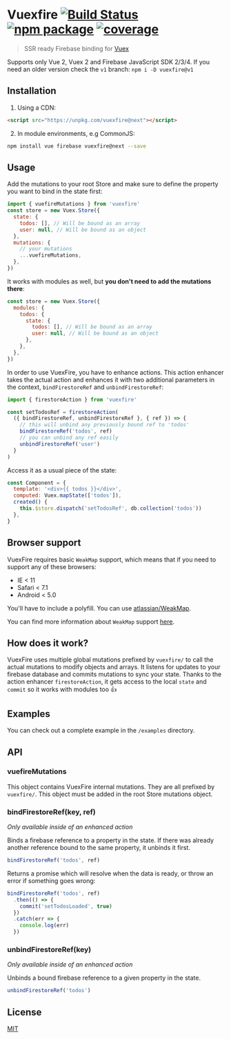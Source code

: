 # Vuexfire [![Build Status](https://badgen.net/circleci/github/vuejs/vuefire)](https://circleci.com/gh/vuejs/vuefire) [![npm package](https://badgen.net/npm/v/vuexfire/next)](https://www.npmjs.com/package/vuexfire) [![coverage](https://badgen.net/codecov/c/github/vuejs/vuefire)](https://codecov.io/github/vuejs/vuefire)

> SSR ready Firebase binding for [Vuex](https://github.com/vuejs/vuex)

Supports only Vue 2, Vuex 2 and Firebase JavaScript SDK 2/3/4.
If you need an older version check the `v1` branch: `npm i -D vuexfire@v1`

## Installation

1. Using a CDN:

```html
<script src="https://unpkg.com/vuexfire@next"></script>
```

2. In module environments, e.g CommonJS:

```bash
npm install vue firebase vuexfire@next --save
```

## Usage

Add the mutations to your root Store and make sure to define the property you
want to bind in the state first:

```js
import { vuefireMutations } from 'vuexfire'
const store = new Vuex.Store({
  state: {
    todos: [], // Will be bound as an array
    user: null, // Will be bound as an object
  },
  mutations: {
    // your mutations
    ...vuefireMutations,
  },
})
```

It works with modules as well, but **you don't need to add the mutations there**:

```js
const store = new Vuex.Store({
  modules: {
    todos: {
      state: {
        todos: [], // Will be bound as an array
        user: null, // Will be bound as an object
      },
    },
  },
})
```

In order to use VuexFire, you have to enhance actions. This action enhancer
takes the actual action and enhances it with two additional parameters in the
context, `bindFirestoreRef` and `unbindFirestoreRef`:

```js
import { firestoreAction } from 'vuexfire'

const setTodosRef = firestoreAction(
  ({ bindFirestoreRef, unbindFirestoreRef }, { ref }) => {
    // this will unbind any previously bound ref to 'todos'
    bindFirestoreRef('todos', ref)
    // you can unbind any ref easily
    unbindFirestoreRef('user')
  }
)
```

Access it as a usual piece of the state:

```js
const Component = {
  template: '<div>{{ todos }}</div>',
  computed: Vuex.mapState(['todos']),
  created() {
    this.$store.dispatch('setTodosRef', db.collection('todos'))
  },
}
```

## Browser support

VuexFire requires basic `WeakMap` support, which means that if you need to
support any of these browsers:

- IE < 11
- Safari < 7.1
- Android < 5.0

You'll have to include a polyfill. You can
use [atlassian/WeakMap](https://github.com/atlassian/WeakMap).

You can find more information about `WeakMap`
support [here](http://kangax.github.io/compat-table/es6/#test-WeakMap).

## How does it work?

VuexFire uses multiple global mutations prefixed by `vuexfire/` to call the
actual mutations to modify objects and arrays. It listens for updates to your
firebase database and commits mutations to sync your state. Thanks to the action
enhancer `firestoreAction`, it gets access to the local `state` and `commit` so
it works with modules too :+1:

## Examples

You can check out a complete example in the `/examples` directory.

## API

### vuefireMutations

This object contains VuexFire internal mutations. They are all prefixed by
`vuexfire/`. This object must be added in the root Store mutations object.

### bindFirestoreRef(key, ref)

_Only available inside of an enhanced action_

Binds a firebase reference to a property in the state. If there was already
another reference bound to the same property, it unbinds it first.

```js
bindFirestoreRef('todos', ref)
```

Returns a promise which will resolve when the data is ready, or throw an error if something goes wrong:

```js
bindFirestoreRef('todos', ref)
  .then(() => {
    commit('setTodosLoaded', true)
  })
  .catch(err => {
    console.log(err)
  })
```

### unbindFirestoreRef(key)

_Only available inside of an enhanced action_

Unbinds a bound firebase reference to a given property in the state.

```js
unbindFirestoreRef('todos')
```

## License

[MIT](http://opensource.org/licenses/MIT)
